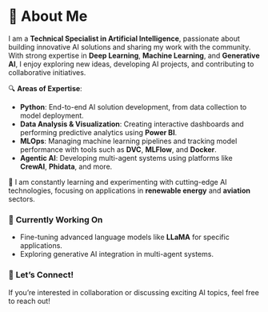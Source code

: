# 💼 About Me  

I am a **Technical Specialist in Artificial Intelligence**, passionate about building innovative AI solutions and sharing my work with the community. With strong expertise in **Deep Learning**, **Machine Learning**, and **Generative AI**, I enjoy exploring new ideas, developing AI projects, and contributing to collaborative initiatives.  

🔍 **Areas of Expertise**:  
- **Python**: End-to-end AI solution development, from data collection to model deployment.  
- **Data Analysis & Visualization**: Creating interactive dashboards and performing predictive analytics using **Power BI**.  
- **MLOps**: Managing machine learning pipelines and tracking model performance with tools such as **DVC**, **MLFlow**, and **Docker**.  
- **Agentic AI**: Developing multi-agent systems using platforms like **CrewAI**, **Phidata**, and more.  

🚀 I am constantly learning and experimenting with cutting-edge AI technologies, focusing on applications in **renewable energy** and **aviation** sectors.  

### 🌱 **Currently Working On**  
- Fine-tuning advanced language models like **LLaMA** for specific applications.  
- Exploring generative AI integration in multi-agent systems.

### 🤝 **Let’s Connect!**  
If you’re interested in collaboration or discussing exciting AI topics, feel free to reach out!
